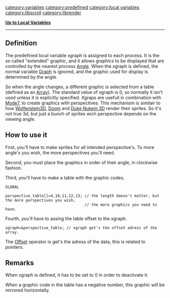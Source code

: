 <category:variables> <category:predefined> [category:local
variables](category:local_variables "wikilink") <category:libscroll>
<category:librender>

[**Up to Local Variables**](Local_variables "wikilink")

------------------------------------------------------------------------

Definition
----------

The predefined local variable xgraph is assigned to each process. It is
the so called "extended" graphic, and it allows graphics to be displayed
that are controlled by the nearest process [Angle](Angle "wikilink").
When the xgraph is defined, the normal variable
[Graph](Graph "wikilink") is ignored, and the graphic used for display
is determined by the angle.

So when the angle changes, a different graphic is selected from a table
(defined as an [Array](Array "wikilink")). The standard value of xgraph
is 0, so normally it isn't used unless it is explicitly specified.
Xgraps are usefull in combination with [Mode7](Mode7 "wikilink"), to
create graphics with perspectives. This mechanism is similair to how
[Wolfenstein3D](http://en.wikipedia.org/wiki/Wolfenstein_3D),
[Doom](http://en.wikipedia.org/wiki/Doom_%28video_game%29) and [Duke
Nukem 3D](http://en.wikipedia.org/wiki/Duke_Nukem_3D) render their
sprites. So it's not true 3d, but just a bunch of sprites wich
perspective depends on the viewing angle.

How to use it
-------------

First, you'll have to make sprites for all intended perspective's. To
more angle's you wish, the more perspectives you'll need.

Second, you must place the graphics in order of their angle, in
clockwise fashion.

Third, you'll have to make a table with the graphic codes.

    GLOBAL

    perspective_table[]=4,10,11,12,13; // the length doesn't matter, but the more perspectives you wish, 
                                       // the more graphics you need to have.

Fourth, you'll have to assing the table offset to the xgraph.

    xgraph=&perspective_table; // xgraph get's the offset adress of the array.

The [Offset](Offset "wikilink") operator is get's the adress of the
data, this is related to pointers.

Remarks
-------

When xgraph is defined, it has to be set to 0 in order to deactivate it.

When a graphic code in the table has a negative number, this graphic
will be mirrored horizontally.
